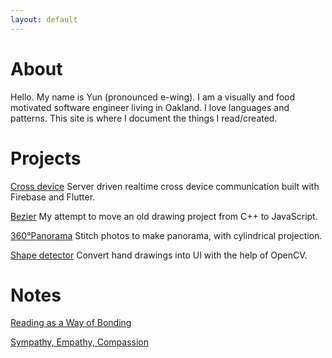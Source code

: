 ```yaml
---
layout: default
---
```

# About

Hello. My name is Yun (pronounced e-wing). 
I am a visually and food motivated software engineer living in Oakland.
I love languages and patterns.
This site is where I document the things I read/created. 

# Projects
[Cross device](https://firebase.google.com/codelabs/cross-device-controller#0)
Server driven realtime cross device communication built with Firebase and Flutter.

[Bezier](./bezier.html)
My attempt to move an old drawing project from C++ to JavaScript.

[360°Panorama](http://cs.brown.edu/courses/cs129/results/final/yunmiao/)
Stitch photos to make panorama, with cylindrical projection.

[Shape detector](https://dl.acm.org/doi/10.1007/s10515-017-0216-3)
Convert hand drawings into UI with the help of OpenCV.

# Notes

[Reading as a Way of Bonding](./reading/2021/06/15/Reading-as-a-way-of-bonding.html)

[Sympathy, Empathy, Compassion](./reading/2021/11/02/sympathy-empathy-compassion.html)
